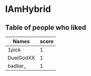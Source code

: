 # IAmHybrid
## Table of people who liked
Names | score
--- | ---
1pick | 1
DuelGodXX | 1
badliar_ | 1
